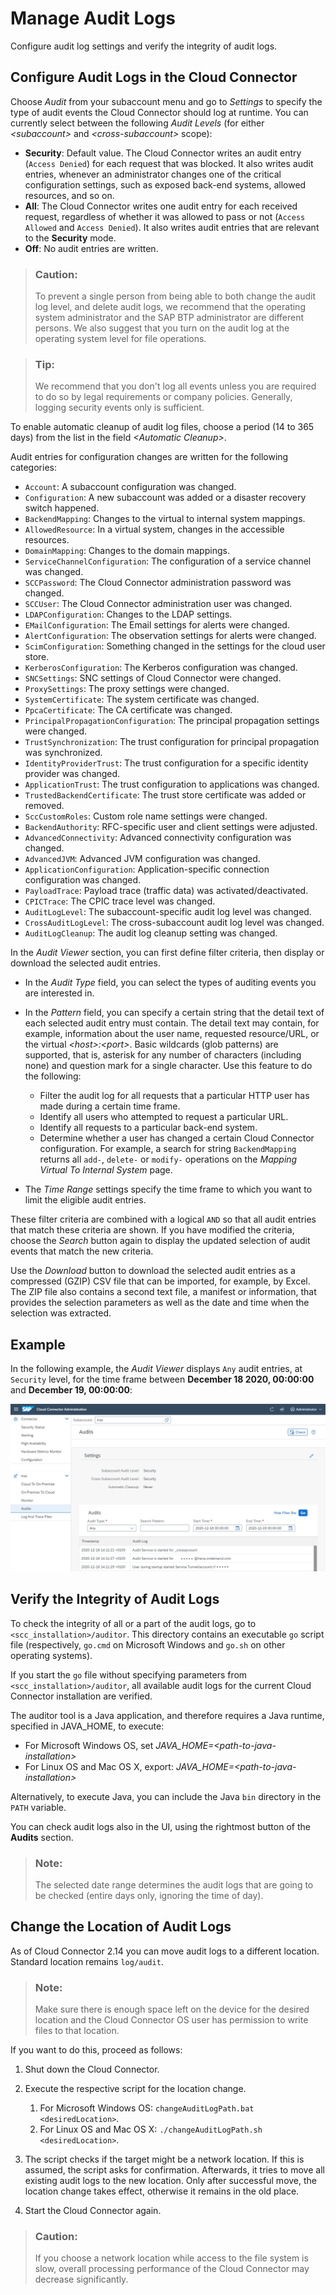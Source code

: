 <!-- loio2264c7002f844fe4833186a1d168de66 -->

# Manage Audit Logs

Configure audit log settings and verify the integrity of audit logs.



<a name="loio2264c7002f844fe4833186a1d168de66__section_50B0B8B863F545F7984E1F76FFCE2B51"/>

## Configure Audit Logs in the Cloud Connector

Choose *Audit* from your subaccount menu and go to *Settings* to specify the type of audit events the Cloud Connector should log at runtime. You can currently select between the following *Audit Levels* \(for either *<subaccount\>* and *<cross-subaccount\>* scope\):

-   **Security**: Default value. The Cloud Connector writes an audit entry \(`Access Denied`\) for each request that was blocked. It also writes audit entries, whenever an administrator changes one of the critical configuration settings, such as exposed back-end systems, allowed resources, and so on.
-   **All**: The Cloud Connector writes one audit entry for each received request, regardless of whether it was allowed to pass or not \(`Access Allowed` and `Access Denied`\). It also writes audit entries that are relevant to the **Security** mode.
-   **Off**: No audit entries are written.

> ### Caution:  
> To prevent a single person from being able to both change the audit log level, and delete audit logs, we recommend that the operating system administrator and the SAP BTP administrator are different persons. We also suggest that you turn on the audit log at the operating system level for file operations.

> ### Tip:  
> We recommend that you don't log all events unless you are required to do so by legal requirements or company policies. Generally, logging security events only is sufficient.

To enable automatic cleanup of audit log files, choose a period \(14 to 365 days\) from the list in the field *<Automatic Cleanup\>*.

Audit entries for configuration changes are written for the following categories:

-   `Account`: A subaccount configuration was changed.
-   `Configuration`: A new subaccount was added or a disaster recovery switch happened.
-   `BackendMapping`: Changes to the virtual to internal system mappings.
-   `AllowedResource`: In a virtual system, changes in the accessible resources.
-   `DomainMapping`: Changes to the domain mappings.
-   `ServiceChannelConfiguration`: The configuration of a service channel was changed.
-   `SCCPassword`: The Cloud Connector administration password was changed.
-   `SCCUser`: The Cloud Connector administration user was changed.
-   `LDAPConfiguration`: Changes to the LDAP settings.
-   `EMailConfiguration`: The Email settings for alerts were changed.
-   `AlertConfiguration`: The observation settings for alerts were changed.
-   `ScimConfiguration`: Something changed in the settings for the cloud user store.
-   `KerberosConfiguration`: The Kerberos configuration was changed.
-   `SNCSettings`: SNC settings of Cloud Connector were changed.
-   `ProxySettings`: The proxy settings were changed.
-   `SystemCertificate`: The system certificate was changed.
-   `PpcaCertificate`: The CA certificate was changed.
-   `PrincipalPropagationConfiguration`: The principal propagation settings were changed.
-   `TrustSynchronization`: The trust configuration for principal propagation was synchronized.
-   `IdentityProviderTrust`: The trust configuration for a specific identity provider was changed.
-   `ApplicationTrust`: The trust configuration to applications was changed.
-   `TrustedBackendCertificate`: The trust store certificate was added or removed.
-   `SccCustomRoles`: Custom role name settings were changed.
-   `BackendAuthority`: RFC-specific user and client settings were adjusted.
-   `AdvancedConnectivity`: Advanced connectivity configuration was changed.
-   `AdvancedJVM`: Advanced JVM configuration was changed.
-   `ApplicationConfiguration`: Application-specific connection configuration was changed.
-   `PayloadTrace`: Payload trace \(traffic data\) was activated/deactivated.
-   `CPICTrace`: The CPIC trace level was changed.
-   `AuditLogLevel`: The subaccount-specific audit log level was changed.
-   `CrossAuditLogLevel`: The cross-subaccount audit log level was changed.
-   `AuditLogCleanup`: The audit log cleanup setting was changed.



In the *Audit Viewer* section, you can first define filter criteria, then display or download the selected audit entries.

-   In the *Audit Type* field, you can select the types of auditing events you are interested in.
-   In the *Pattern* field, you can specify a certain string that the detail text of each selected audit entry must contain. The detail text may contain, for example, information about the user name, requested resource/URL, or the virtual *<host\>:<port\>*. Basic wildcards \(glob patterns\) are supported, that is, asterisk for any number of characters \(including none\) and question mark for a single character. Use this feature to do the following:
    -   Filter the audit log for all requests that a particular HTTP user has made during a certain time frame.
    -   Identify all users who attempted to request a particular URL.
    -   Identify all requests to a particular back-end system.
    -   Determine whether a user has changed a certain Cloud Connector configuration. For example, a search for string `BackendMapping` returns all `add-`, `delete-` or `modify-` operations on the *Mapping Virtual To Internal System* page.

-   The *Time Range* settings specify the time frame to which you want to limit the eligible audit entries.



These filter criteria are combined with a logical `AND` so that all audit entries that match these criteria are shown. If you have modified the criteria, choose the *Search* button again to display the updated selection of audit events that match the new criteria.



Use the *Download* button to download the selected audit entries as a compressed \(GZIP\) CSV file that can be imported, for example, by Excel. The ZIP file also contains a second text file, a manifest or information, that provides the selection parameters as well as the date and time when the selection was extracted.



<a name="loio2264c7002f844fe4833186a1d168de66__section_uw2_tzn_vyb"/>

## Example

In the following example, the *Audit Viewer* displays `Any` audit entries, at `Security` level, for the time frame between **December 18 2020, 00:00:00** and **December 19, 00:00:00**:

![Audit Selection](images/SCC_AuditLogging_b320cb8.png)



## Verify the Integrity of Audit Logs

To check the integrity of all or a part of the audit logs, go to `<scc_installation>/auditor`. This directory contains an executable `go` script file \(respectively, `go.cmd` on Microsoft Windows and `go.sh` on other operating systems\).

If you start the `go` file without specifying parameters from `<scc_installation>/auditor`, all available audit logs for the current Cloud Connector installation are verified.

The auditor tool is a Java application, and therefore requires a Java runtime, specified in JAVA\_HOME, to execute:

-   For Microsoft Windows OS, set *JAVA\_HOME=<path-to-java-installation\>*
-   For Linux OS and Mac OS X, export: *JAVA\_HOME=<path-to-java-installation\>*

Alternatively, to execute Java, you can include the Java `bin` directory in the `PATH` variable.

You can check audit logs also in the UI, using the rightmost button of the **Audits** section.

> ### Note:  
> The selected date range determines the audit logs that are going to be checked \(entire days only, ignoring the time of day\).



<a name="loio2264c7002f844fe4833186a1d168de66__section_pl4_4cx_nrb"/>

## Change the Location of Audit Logs

As of Cloud Connector 2.14 you can move audit logs to a different location. Standard location remains `log/audit`.

> ### Note:  
> Make sure there is enough space left on the device for the desired location and the Cloud Connector OS user has permission to write files to that location.

If you want to do this, proceed as follows:

1.  Shut down the Cloud Connector.
2.  Execute the respective script for the location change.
    1.  For Microsoft Windows OS: `changeAuditLogPath.bat <desiredLocation>`.
    2.  For Linux OS and Mac OS X: `./changeAuditLogPath.sh <desiredLocation>`.

3.  The script checks if the target might be a network location. If this is assumed, the script asks for confirmation. Afterwards, it tries to move all existing audit logs to the new location. Only after successful move, the location change takes effect, otherwise it remains in the old place.
4.  Start the Cloud Connector again.

> ### Caution:  
> If you choose a network location while access to the file system is slow, overall processing performance of the Cloud Connector may decrease significantly.

